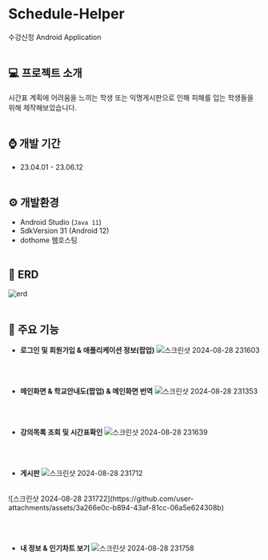 # Schedule-Helper
수강신청 Android Application
<br><br>

## 💻 프로젝트 소개
시간표 계획에 어려움을 느끼는 학생 또는 익명게시판으로 인해 피해를 입는 학생들을 위해 제작해보았습니다.
<br><br>

## ⌚ 개발 기간
- 23.04.01 - 23.06.12
<br><br>

## ⚙️ 개발환경
- Android Studio (`Java 11`)
- SdkVersion 31 (Android 12)
- dothome 웹호스팅
<br><br>

## 📰 ERD
![erd](https://github.com/user-attachments/assets/ab6baae4-0686-4c76-b43f-b95d1436b7a0)
<br><br>

## 📲 주요 기능
- **로그인 및 회원가입 & 애플리케이션 정보(팝업)**
![스크린샷 2024-08-28 231603](https://github.com/user-attachments/assets/02f0b172-017c-48cd-a592-561f23fccfb4)

<br><br>


- **메인화면 & 학교안내도(팝업) & 메인화면 번역**
![스크린샷 2024-08-28 231353](https://github.com/user-attachments/assets/f6a12c4f-f74d-416f-ab0a-403208617c3e)

<br><br>
  
- **강의목록 조회 및 시간표확인**
![스크린샷 2024-08-28 231639](https://github.com/user-attachments/assets/4a324f40-a0fb-4735-b677-723124a43578)

<br><br>

- **게시판**
![스크린샷 2024-08-28 231712](https://github.com/user-attachments/assets/f0ebf2fd-7378-4de4-b0fe-82952000a8aa)
<br>
![스크린샷 2024-08-28 231722](https://github.com/user-attachments/assets/3a266e0c-b894-43af-81cc-06a5e624308b)

<br><br>

- **내 정보 & 인기차트 보기**
![스크린샷 2024-08-28 231758](https://github.com/user-attachments/assets/9839d9aa-34f1-427d-bf32-1823dd533f4d)

